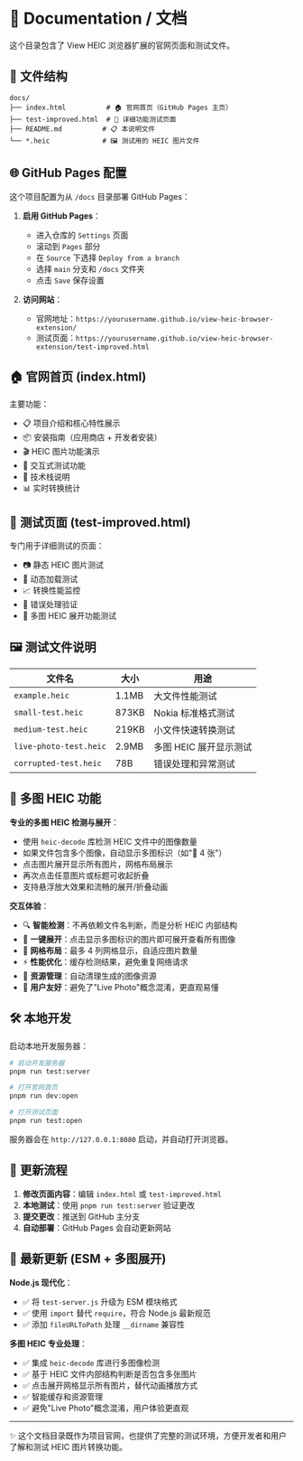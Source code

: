 # 📖 Documentation / 文档

这个目录包含了 View HEIC 浏览器扩展的官网页面和测试文件。

## 📁 文件结构

```
docs/
├── index.html          # 🏠 官网首页（GitHub Pages 主页）
├── test-improved.html  # 🧪 详细功能测试页面
├── README.md          # 📋 本说明文件
└── *.heic             # 🖼️ 测试用的 HEIC 图片文件
```

## 🌐 GitHub Pages 配置

这个项目配置为从 `/docs` 目录部署 GitHub Pages：

1. **启用 GitHub Pages**：

   - 进入仓库的 `Settings` 页面
   - 滚动到 `Pages` 部分
   - 在 `Source` 下选择 `Deploy from a branch`
   - 选择 `main` 分支和 `/docs` 文件夹
   - 点击 `Save` 保存设置

2. **访问网站**：
   - 官网地址：`https://yourusername.github.io/view-heic-browser-extension/`
   - 测试页面：`https://yourusername.github.io/view-heic-browser-extension/test-improved.html`

## 🏠 官网首页 (index.html)

主要功能：

- 📋 项目介绍和核心特性展示
- 📦 安装指南（应用商店 + 开发者安装）
- 🎬 HEIC 图片功能演示
- 🧪 交互式测试功能
- 🔧 技术栈说明
- 📊 实时转换统计

## 🧪 测试页面 (test-improved.html)

专门用于详细测试的页面：

- 📷 静态 HEIC 图片测试
- 🔄 动态加载测试
- 📈 转换性能监控
- 🐛 错误处理验证
- 📸 多图 HEIC 展开功能测试

## 🖼️ 测试文件说明

| 文件名                 | 大小  | 用途                   |
| ---------------------- | ----- | ---------------------- |
| `example.heic`         | 1.1MB | 大文件性能测试         |
| `small-test.heic`      | 873KB | Nokia 标准格式测试     |
| `medium-test.heic`     | 219KB | 小文件快速转换测试     |
| `live-photo-test.heic` | 2.9MB | 多图 HEIC 展开显示测试 |
| `corrupted-test.heic`  | 78B   | 错误处理和异常测试     |

## 📸 多图 HEIC 功能

**专业的多图 HEIC 检测与展开**：

- 使用 `heic-decode` 库检测 HEIC 文件中的图像数量
- 如果文件包含多个图像，自动显示多图标识（如"📸 4 张"）
- 点击图片展开显示所有图片，网格布局展示
- 再次点击任意图片或标题可收起折叠
- 支持悬浮放大效果和流畅的展开/折叠动画

**交互体验**：

- 🔍 **智能检测**：不再依赖文件名判断，而是分析 HEIC 内部结构
- 📸 **一键展开**：点击显示多图标识的图片即可展开查看所有图像
- 🎨 **网格布局**：最多 4 列网格显示，自适应图片数量
- ⚡ **性能优化**：缓存检测结果，避免重复网络请求
- 🧹 **资源管理**：自动清理生成的图像资源
- 🎯 **用户友好**：避免了"Live Photo"概念混淆，更直观易懂

## 🛠️ 本地开发

启动本地开发服务器：

```bash
# 启动开发服务器
pnpm run test:server

# 打开官网首页
pnpm run dev:open

# 打开测试页面
pnpm run test:open
```

服务器会在 `http://127.0.0.1:8080` 启动，并自动打开浏览器。

## 📝 更新流程

1. **修改页面内容**：编辑 `index.html` 或 `test-improved.html`
2. **本地测试**：使用 `pnpm run test:server` 验证更改
3. **提交更改**：推送到 GitHub 主分支
4. **自动部署**：GitHub Pages 会自动更新网站

## 🚀 最新更新 (ESM + 多图展开)

**Node.js 现代化**：

- ✅ 将 `test-server.js` 升级为 ESM 模块格式
- ✅ 使用 `import` 替代 `require`，符合 Node.js 最新规范
- ✅ 添加 `fileURLToPath` 处理 `__dirname` 兼容性

**多图 HEIC 专业处理**：

- ✅ 集成 `heic-decode` 库进行多图像检测
- ✅ 基于 HEIC 文件内部结构判断是否包含多张图片
- ✅ 点击展开网格显示所有图片，替代动画播放方式
- ✅ 智能缓存和资源管理
- ✅ 避免"Live Photo"概念混淆，用户体验更直观

---

✨ 这个文档目录既作为项目官网，也提供了完整的测试环境，方便开发者和用户了解和测试 HEIC 图片转换功能。

